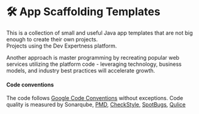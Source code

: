 # 🛠️ App Scaffolding Templates

This is a collection of small and useful Java app templates that are not big enough to create their own projects.<br>
Projects using the Dev Expertness platform.

Another approach is master programming by recreating popular web services utilizing the platform code - leveraging technology, business models, and industry best practices will accelerate growth. 
#### Code conventions

The code follows [Google Code Conventions](https://google.github.io/styleguide/javaguide.html) without exceptions. Code
quality is measured by Sonarqube, [PMD](https://pmd.github.io/), [CheckStyle](https://checkstyle.sourceforge.io/), [SpotBugs](https://spotbugs.github.io/), [Qulice](https://www.qulice.com/)

